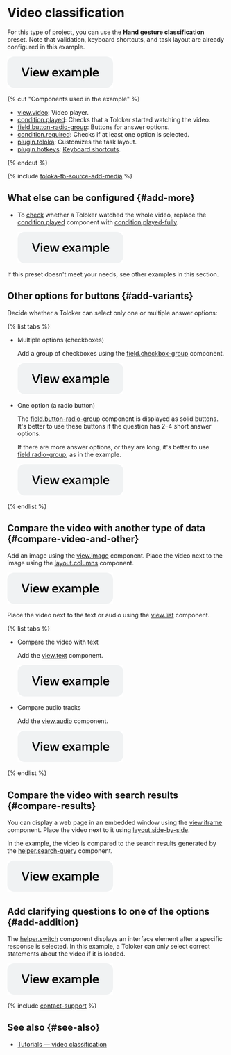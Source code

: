 # Video classification

For this type of project, you can use the **Hand gesture classification** preset. Note that validation, keyboard shortcuts, and task layout are already configured in this example.

[![image](../_images/buttons/view-example.svg)](https://clck.ru/TJ73B)

{% cut "Components used in the example" %}

- [view.video](../reference/view.video.md): Video player.
- [condition.played](../reference/condition.played.md): Checks that a Toloker started watching the video.
- [field.button-radio-group](../reference/field.button-radio-group.md): Buttons for answer options.
- [condition.required](../reference/condition.required.md): Checks if at least one option is selected.
- [plugin.toloka](../reference/plugin.toloka.md): Customizes the task layout.
- [plugin.hotkeys](../reference/plugin.hotkeys.md): [Keyboard shortcuts](../best-practices/hotkeys.md).

{% endcut %}

{% include [toloka-tb-source-add-media](../_includes/toloka-tb-source/id-toloka-tb-source/add-media.md) %}

## What else can be configured {#add-more}

- To [check](../best-practices/conditions.md) whether a Toloker watched the whole video, replace the [condition.played](../reference/condition.played.md) component with [condition.played-fully](../reference/condition.played-fully.md).

  [![](../_images/buttons/view-example.svg)](https://clck.ru/UC6SW)

If this preset doesn't meet your needs, see other examples in this section.

## Other options for buttons {#add-variants}

Decide whether a Toloker can select only one or multiple answer options:

{% list tabs %}

- Multiple options (checkboxes)

  Add a group of checkboxes using the [field.checkbox-group](../reference/field.checkbox-group.md) component.

  [![](../_images/buttons/view-example.svg)](https://clck.ru/UC6Zo)

- One option (a radio button)

  The [field.button-radio-group](../reference/field.button-radio-group.md) component is displayed as solid buttons. It's better to use these buttons if the question has 2–4 short answer options.

  If there are more answer options, or they are long, it's better to use [field.radio-group](../reference/field.radio-group.md), as in the example.

  [![](../_images/buttons/view-example.svg)](https://clck.ru/UC6bm)

{% endlist %}

## Compare the video with another type of data {#compare-video-and-other}

Add an image using the [view.image](../reference/view.image.md) component. Place the video next to the image using the [layout.columns](../reference/layout.columns.md) component.

[![](../_images/buttons/view-example.svg)](https://clck.ru/UC6fw)

Place the video next to the text or audio using the [view.list](../reference/view.list.md) component.

{% list tabs %}

- Compare the video with text

  Add the [view.text](../reference/view.text.md) component.

  [![](../_images/buttons/view-example.svg)](https://clck.ru/UC6jd)

- Compare audio tracks

  Add the [view.audio](../reference/view.audio.md) component.

  [![](../_images/buttons/view-example.svg)](https://clck.ru/UC6n2)

{% endlist %}

## Compare the video with search results {#compare-results}

You can display a web page in an embedded window using the [view.iframe](../reference/view.iframe.md) component. Place the video next to it using [layout.side-by-side](../reference/layout.side-by-side.md).

In the example, the video is compared to the search results generated by the [helper.search-query](../reference/helper.search-query.md) component.

[![](../_images/buttons/view-example.svg)](https://clck.ru/UC6rN)

## Add clarifying questions to one of the options {#add-addition}

The [helper.switch](../reference/helper.switch.md) component displays an interface element after a specific response is selected. In this example, a Toloker can only select correct statements about the video if it is loaded.

[![](../_images/buttons/view-example.svg)](https://clck.ru/UC6tt)

{% include [contact-support](../_includes/contact-support.md) %}

## See also {#see-also}

- [Tutorials — video classification](../../guide/tutorials/video-moderation.md)